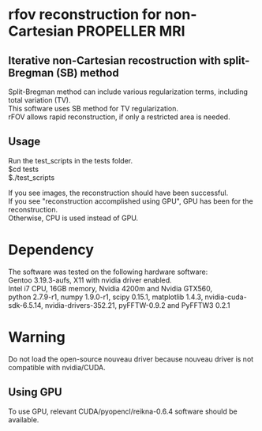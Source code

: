 # rfov reconstruction for non-Cartesian PROPELLER MRI

## Iterative non-Cartesian recostruction with split-Bregman (SB) method
Split-Bregman method can include various regularization terms, including total variation (TV).   
This software uses SB method for TV regularization.    
rFOV allows rapid reconstruction, if only a restricted area is needed.    

## Usage
Run the test_scripts in the tests folder.   
$cd tests  
$./test_scripts  

If you see images, the reconstruction should have been successful.   
If you see "reconstruction accomplished using GPU", GPU has been for the reconstruction.  
Otherwise, CPU is used instead of GPU.   

# Dependency
The software was tested on the following hardware software:   
Gentoo 3.19.3-aufs, X11 with nvidia driver enabled.    
Intel i7 CPU, 16GB memory, Nvidia 4200m and Nvidia GTX560,   
python 2.7.9-r1, numpy 1.9.0-r1, scipy 0.15.1, matplotlib 1.4.3, nvidia-cuda-sdk-6.5.14, nvidia-drivers-352.21, pyFFTW-0.9.2 and PyFFTW3 0.2.1   

# Warning
Do not load the open-source nouveau driver because nouveau driver is not compatible with nvidia/CUDA. 


## Using GPU
To use GPU, relevant CUDA/pyopencl/reikna-0.6.4 software should be available.  
	
